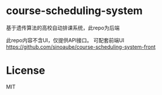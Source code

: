 # course-scheduling-system
基于遗传算法的高校自动排课系统，此repo为后端

此repo内容不含UI，仅提供API接口。 
可配套前端UI https://github.com/sinoaube/course-scheduling-system-front

# License
MIT
